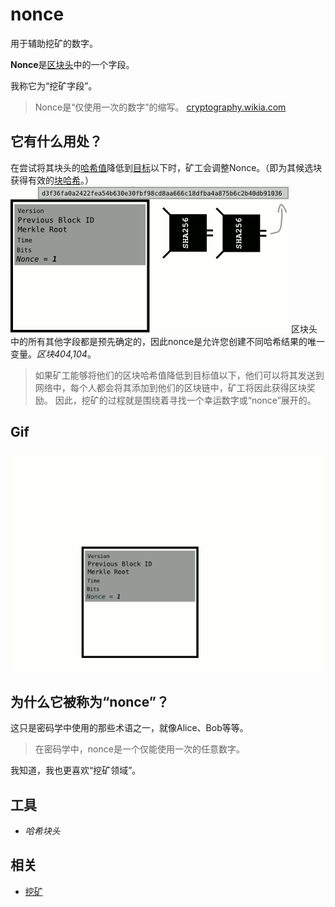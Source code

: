 # nonce
用于辅助挖矿的数字。

**Nonce**是[区块头](../block-header.md)中的一个字段。

我称它为“挖矿字段”。

>Nonce是“仅使用一次的数字”的缩写。
[cryptography.wikia.com](http://cryptography.wikia.com/wiki/Cryptographic_nonce)

## 它有什么用处？
在尝试将其块头的[哈希值](../../../Other/Hash%20Function/Hash%20Function.md)降低到[目标](../../../Mining/Target/Target.md)以下时，矿工会调整Nonce。（即为其候选块获得有效的[块哈希](../../block-hash/block-hash.md)。）
![nonce-1.png](img/Nonce-1.gif)
区块头中的所有其他字段都是预先确定的，因此nonce是允许您创建不同哈希结果的唯一变量。*区块404,104*。

>如果矿工能够将他们的区块哈希值降低到目标值以下，他们可以将其发送到网络中，每个人都会将其添加到他们的区块链中，矿工将因此获得区块奖励。
因此，挖矿的过程就是围绕着寻找一个幸运数字或“nonce”展开的。

## Gif
![nonce-2.png](img/Nonce-2%20(1).gif)

## 为什么它被称为“nonce”？
这只是密码学中使用的那些术语之一，就像Alice、Bob等等。

>在密码学中，nonce是一个仅能使用一次的任意数字。

我知道，我也更喜欢“挖矿领域”。

## 工具

* *哈希块头*

## 相关

* [挖矿](../../../Mining/Mining.md)